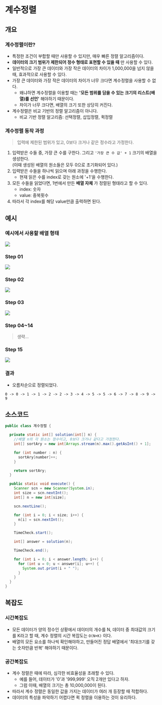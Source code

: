 # 계수정렬
## 개요
### 계수정렬이란?
- 특정한 조건이 부합할 때만 사용할 수 있지만, 매우 빠른 정렬 알고리즘이다.
- **데이터의 크기 범위가 제한되어 정수 형태로 표현할 수 있을 때** 만 사용할 수 있다.
- 일반적으로 가장 큰 데이터와 가장 작은 데이터의 차이가 1,000,000을 넘지 않을 때, 효과적으로 사용할 수 있다.
- 가장 큰 데이터와 가장 작은 데이터의 차이가 너무 크다면 계수정렬을 사용할 수 없다.
  - 왜냐하면 계수정렬을 이용할 때는 **'모든 범위를 담을 수 있는 크기의 리스트(배열)를 선언'** 해야하기 때문이다.
  - 차이가 너무 크다면, 배열의 크기 또한 상당히 커진다.
- 계수정렬은 비교 기반의 정렬 알고리즘이 아니다.
  - 비교 기반 정렬 알고리즘: 선택정렬, 삽입정렬, 퀵정렬 

### 계수정렬 동작 과정
> 입력에 제한된 범위가 있고, 0보다 크거나 같은 정수라고 가정한다.
1. 입력받은 수들 중, 가장 큰 수를 구한다. 그리고 `'가장 큰 수 값' + 1` 크기의 배열을 생성한다.  
   (이때 생성된 배열의 원소들은 모두 0으로 초기화되어 있다.)
2. 입력받은 수들을 하나씩 읽으며 아래 과정을 수행한다.
   - 현재 읽은 수를 index로 갖는 원소에 '+1'을 수행한다.
3. 모든 수들을 읽었다면, 1번에서 만든 **배열 자체** 가 정렬된 형태라고 할 수 있다.
   - index: 숫자
   - value: 중복횟수
4. 따라서 각 index를 해당 value만큼 출력하면 된다.

## 예시
### 예시에서 사용할 배열 형태
![](./img/Untitled25.jpg)

### Step 01
![](./img/Untitled26.jpg)

### Step 02
![](./img/Untitled27.jpg)

### Step 03
![](./img/Untitled28.jpg)

### Step 04~14
> 생략...

### Step 15
![](./img/Untitled29.jpg)


### 결과
- 오름차순으로 정렬되었다.
```text
0 -> 0 -> 1 -> 1 -> 2 -> 2 -> 3 -> 4 -> 5 -> 5 -> 6 -> 7 -> 8 -> 9 -> 9
```

## 소스코드
```java
public class 계수정렬 {

  private static int[] solution(int[] n) {
    //배열 n의 각 원소는 정수이고, 0보다 크거나 같다고 가정한다.
    int[] sortAry = new int[Arrays.stream(n).max().getAsInt() + 1];

    for (int number : n) {
      sortAry[number]++;
    }

    return sortAry;
  }

  public static void execute() {
    Scanner scn = new Scanner(System.in);
    int size = scn.nextInt();
    int[] n = new int[size];

    scn.nextLine();

    for (int i = 0; i < size; i++) {
      n[i] = scn.nextInt();
    }

    TimeCheck.start();

    int[] answer = solution(n);

    TimeCheck.end();

    for (int i = 0; i < answer.length; i++) {
      for (int u = 0; u < answer[i]; u++) {
        System.out.print(i + " ");
      }
    }
  }
}

```

## 복잡도
### 시간복잡도
- 모든 데이터가 양의 정수인 상황에서 데이터의 개수를 N, 데이터 중 최대값의 크기를 K라고 할 때, 계수 정렬의 시간 복잡도는 `O(N+K)` 이다.
- 배열의 모든 요소를 하나씩 확인해야하고, 만들어진 정답 배열에서 '최대크기를 갖는 숫자만큼 반복' 해야하기 때문이다.

### 공간복잡도
- 계수 정렬은 때에 따라, 심각한 비효율성을 초래할 수 있다.
  - 예를 들어, 데이터가 '0'과 '999,999' 오직 2개만 있다고 하자.
  - 그럼 이때, 배열의 크기는 총 10,000,000이 된다.
- 따라서 계수 정렬은 동일한 값을 가지는 데이터가 여러 개 등장할 때 적합하다.
- 데이터의 특성을 파악하기 어렵다면 퀵 정렬을 이용하는 것이 유리하다.